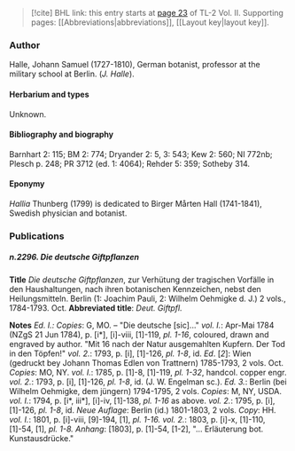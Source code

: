 > [!cite] BHL link: this entry starts at [page 23](https://www.biodiversitylibrary.org/item/103253#page/49/mode/1up) of TL-2 Vol. II.
> Supporting pages: [[Abbreviations|abbreviations]], [[Layout key|layout key]].

### Author

Halle, Johann Samuel (1727-1810), German botanist, professor at the military school at Berlin. (*J. Halle*).

#### Herbarium and types

Unknown.

#### Bibliography and biography

Barnhart 2: 115; BM 2: 774; Dryander 2: 5, 3: 543; Kew 2: 560; NI 772nb; Plesch p. 248; PR 3712 (ed. 1: 4064); Rehder 5: 359; Sotheby 314.

#### Eponymy

*Hallia* Thunberg (1799) is dedicated to Birger Mårten Hall (1741-1841), Swedish physician and botanist.

### Publications

##### n.2296. Die deutsche Giftpflanzen

**Title**
*Die deutsche Giftpflanzen*, zur Verhütung der tragischen Vorfälle in den Haushaltungen, nach ihren botanischen Kennzeichen, nebst den Heilungsmitteln. Berlin (1: Joachim Pauli, 2: Wilhelm Oehmigke d. J.) 2 vols., 1784-1793. Oct.
**Abbreviated title**: *Deut. Giftpfl.*

**Notes**
*Ed. I.: Copies*: G, MO. – "Die deutsche \[sic\]..."
*vol. I.*: Apr-Mai 1784 (NZgS 21 Jun 1784), p. \[i\*\], \[i\]-viii, \[1\]-119, *pl. 1-16*, coloured, drawn and engraved by author. "Mit 16 nach der Natur ausgemahlten Kupfern. Der Tod in den Töpfen!"
*vol. 2.*: 1793, p. \[i\], \[1\]-126, *pl. 1-8*, id.
*Ed*. \[*2*\]: Wien (gedruckt bey Johann Thomas Edlen von Trattnern) 1785-1793, 2 vols. Oct.
*Copies*: MO, NY.
*vol. I.*: 1785, p. \[1\]-8, \[1\]-119, *pl. 1-32*, handcol. copper engr.
*vol. 2.*: 1793, p. \[i\], \[1\]-126, *pl. 1-8*, id. (J. W. Engelman sc.).
*Ed. 3.*: Berlin (bei Wilhelm Oehmigke, dem jüngern) 1794-1795, 2 vols. *Copies*: M, NY, USDA.
*vol. I.*: 1794, p. \[i\*, iii\*\], \[i\]-iv, \[1\]-138, *pl. 1-16* as above.
*vol. 2.*: 1795, p. \[i\], \[1\]-126, *pl. 1-8*, id.
*Neue Auflage*: Berlin (id.) 1801-1803, 2 vols. *Copy*: HH.
*vol. I.*: 1801, p. \[i\]-viii, \[9\]-194, \[1\], *pl. 1-16.*
*vol. 2.*: 1803, p. \[i\]-x, \[1\]-110, \[1\]-54, \[1\], *pl. 1-8.*
*Anhang*: \[1803\], p. \[1\]-54, \[1-2\], "... Erläuterung bot. Kunstausdrücke."

